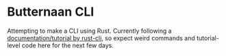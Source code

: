 # Butternaan CLI

Attempting to make a CLI using Rust. Currently following a [documentation/tutorial by rust-cli](https://rust-cli.github.io/book/), so expect weird commands and tutorial-level code here for the next few days.